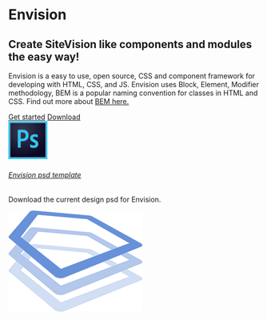 <main>
   <div class="env-d--flex env-justify-content--center sv-home__content">
      <div class="env-p-around--xxx-large sv-home__item">
         <h1 class="sv-home__title env-m-bottom--xxx-small">Envision</h1>
         <h2 class="sv-home__subheader">Create SiteVision like components and modules the easy way!</h2>
         <p class="env-p-top--large sv-home__text env-m-bottom--large">Envision is a easy to use, open source, CSS and component framework for developing with HTML, CSS, and JS. Envision uses Block, Element, Modifier methodology, BEM is a popular naming convention for classes in HTML and CSS. Find out more about <a href="https://en.bem.info/methodology/quick-start/">BEM here.</a></p>
         <div class="env-p-top--large env-m-bottom--xxx-large">
            <a class="env-button sv-home-button__size env-button--primary env-m-right--x-small env-color--lightest" href="/getting-started/introduction/">Get started</a>
            <a class="env-button sv-home-button__size env-button--link env-border" href="https://github.com/sitevision/envision/archive/master.zip">Download</a>
         </div>
         <article class="env-media env-media--center env-p-top--xxx-large">
            <div class="env-media__figure env-p-right--small">
               <a href="/images/envision.psd" aria-label="Download envision psd template">
                  <img class="env-image env-image--medium" src="/images/ps.png" alt="">
               </a>
            </div>
            <div class="env-media__body">
               <h6 class="env-text">
                  <a href="/images/envision.psd">Envision psd template</a>
               </h6>
               <p class="sv-home-media__text">Download the current design psd for Envision.</p>
            </div>
         </article>
      </div>
      <div class="env-p-around--xxx-large sv-home__item sv-home__env-logo">
         <img class="env-image" src="/images/envision_logo.png" alt="">
      </div>
   </div>
</main>
